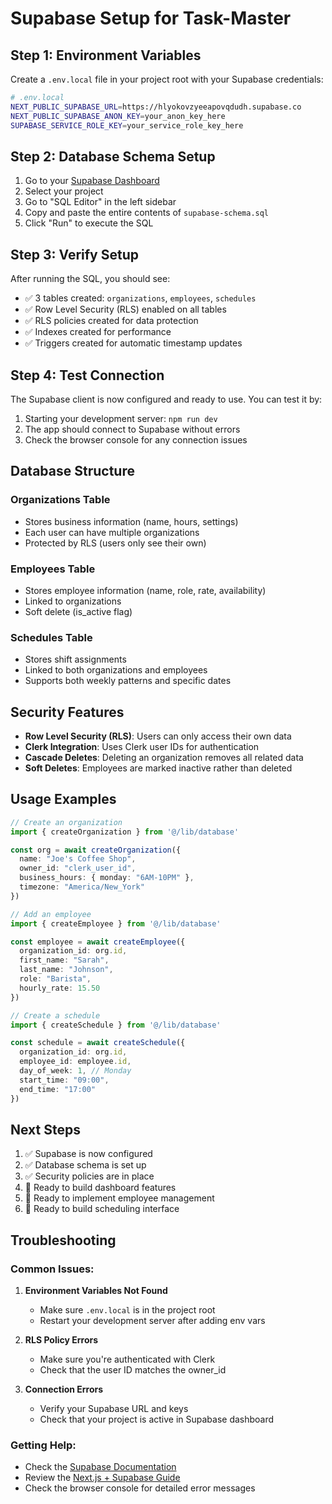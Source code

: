 # Supabase Setup for Task-Master

## Step 1: Environment Variables

Create a `.env.local` file in your project root with your Supabase credentials:

```bash
# .env.local
NEXT_PUBLIC_SUPABASE_URL=https://hlyokovzyeeapovqdudh.supabase.co
NEXT_PUBLIC_SUPABASE_ANON_KEY=your_anon_key_here
SUPABASE_SERVICE_ROLE_KEY=your_service_role_key_here
```

## Step 2: Database Schema Setup

1. Go to your [Supabase Dashboard](https://supabase.com/dashboard)
2. Select your project
3. Go to "SQL Editor" in the left sidebar
4. Copy and paste the entire contents of `supabase-schema.sql`
5. Click "Run" to execute the SQL

## Step 3: Verify Setup

After running the SQL, you should see:
- ✅ 3 tables created: `organizations`, `employees`, `schedules`
- ✅ Row Level Security (RLS) enabled on all tables
- ✅ RLS policies created for data protection
- ✅ Indexes created for performance
- ✅ Triggers created for automatic timestamp updates

## Step 4: Test Connection

The Supabase client is now configured and ready to use. You can test it by:

1. Starting your development server: `npm run dev`
2. The app should connect to Supabase without errors
3. Check the browser console for any connection issues

## Database Structure

### Organizations Table
- Stores business information (name, hours, settings)
- Each user can have multiple organizations
- Protected by RLS (users only see their own)

### Employees Table
- Stores employee information (name, role, rate, availability)
- Linked to organizations
- Soft delete (is_active flag)

### Schedules Table
- Stores shift assignments
- Linked to both organizations and employees
- Supports both weekly patterns and specific dates

## Security Features

- **Row Level Security (RLS)**: Users can only access their own data
- **Clerk Integration**: Uses Clerk user IDs for authentication
- **Cascade Deletes**: Deleting an organization removes all related data
- **Soft Deletes**: Employees are marked inactive rather than deleted

## Usage Examples

```typescript
// Create an organization
import { createOrganization } from '@/lib/database'

const org = await createOrganization({
  name: "Joe's Coffee Shop",
  owner_id: "clerk_user_id",
  business_hours: { monday: "6AM-10PM" },
  timezone: "America/New_York"
})

// Add an employee
import { createEmployee } from '@/lib/database'

const employee = await createEmployee({
  organization_id: org.id,
  first_name: "Sarah",
  last_name: "Johnson",
  role: "Barista",
  hourly_rate: 15.50
})

// Create a schedule
import { createSchedule } from '@/lib/database'

const schedule = await createSchedule({
  organization_id: org.id,
  employee_id: employee.id,
  day_of_week: 1, // Monday
  start_time: "09:00",
  end_time: "17:00"
})
```

## Next Steps

1. ✅ Supabase is now configured
2. ✅ Database schema is set up
3. ✅ Security policies are in place
4. 🔄 Ready to build dashboard features
5. 🔄 Ready to implement employee management
6. 🔄 Ready to build scheduling interface

## Troubleshooting

### Common Issues:

1. **Environment Variables Not Found**
   - Make sure `.env.local` is in the project root
   - Restart your development server after adding env vars

2. **RLS Policy Errors**
   - Make sure you're authenticated with Clerk
   - Check that the user ID matches the owner_id

3. **Connection Errors**
   - Verify your Supabase URL and keys
   - Check that your project is active in Supabase dashboard

### Getting Help:

- Check the [Supabase Documentation](https://supabase.com/docs)
- Review the [Next.js + Supabase Guide](https://supabase.com/docs/guides/getting-started/tutorials/with-nextjs)
- Check the browser console for detailed error messages 